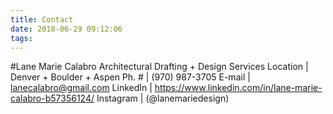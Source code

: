 ```yaml
---
title: Contact
date: 2018-06-29 09:12:06
tags:
---
```

#Lane Marie Calabro
Architectural Drafting + Design Services
Location | Denver + Boulder + Aspen
Ph. # | (970) 987-3705
E-mail | lanecalabro@gmail.com
LinkedIn | https://www.linkedin.com/in/lane-marie-calabro-b57356124/
Instagram | (@lanemariedesign)
